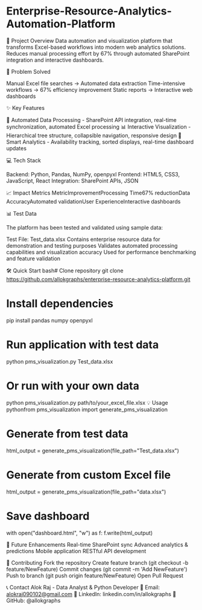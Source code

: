 # Enterprise-Resource-Analytics-Automation-Platform


🚀 Project Overview
Data automation and visualization platform that transforms Excel-based workflows into modern web analytics solutions. Reduces manual processing effort by 67% through automated SharePoint integration and interactive dashboards.

💼 Problem Solved

Manual Excel file searches → Automated data extraction
Time-intensive workflows → 67% efficiency improvement
Static reports → Interactive web dashboards

✨ Key Features

🔄 Automated Data Processing - SharePoint API integration, real-time synchronization, automated Excel processing
📊 Interactive Visualization - Hierarchical tree structure, collapsible navigation, responsive design
🎯 Smart Analytics - Availability tracking, sorted displays, real-time dashboard updates

💻 Tech Stack

Backend: Python, Pandas, NumPy, openpyxl
Frontend: HTML5, CSS3, JavaScript, React
Integration: SharePoint APIs, JSON

📈 Impact Metrics
MetricImprovementProcessing Time67% reductionData AccuracyAutomated validationUser ExperienceInteractive dashboards

📊 Test Data

The platform has been tested and validated using sample data:

Test File: Test_data.xlsx
Contains enterprise resource data for demonstration and testing purposes
Validates automated processing capabilities and visualization accuracy
Used for performance benchmarking and feature validation

🛠️ Quick Start
bash# Clone repository
git clone https://github.com/allokgraphs/enterprise-resource-analytics-platform.git

# Install dependencies
pip install pandas numpy openpyxl

# Run application with test data
python pms_visualization.py Test_data.xlsx

# Or run with your own data
python pms_visualization.py path/to/your_excel_file.xlsx
💡 Usage
pythonfrom pms_visualization import generate_pms_visualization

# Generate from test data
html_output = generate_pms_visualization(file_path="Test_data.xlsx")

# Generate from custom Excel file
html_output = generate_pms_visualization(file_path="data.xlsx")

# Save dashboard
with open("dashboard.html", "w") as f:
    f.write(html_output)
    
🚀 Future Enhancements
Real-time SharePoint sync
Advanced analytics & predictions
Mobile application
RESTful API development

🤝 Contributing
Fork the repository
Create feature branch (git checkout -b feature/NewFeature)
Commit changes (git commit -m 'Add NewFeature')
Push to branch (git push origin feature/NewFeature)
Open Pull Request

📞 Contact
Alok Raj - Data Analyst & Python Developer
📧 Email: alokraj090102@gmail.com
💼 LinkedIn: linkedin.com/in/allokgraphs
🐙 GitHub: @allokgraphs
